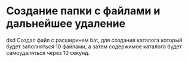 # Создание папки с файлами и дальнейшее удаление
dsd
Создал файл с расширинем bat, 
для создания каталога который будет заполняться 10 файлами,
а затем содержимое каталого будет самоудаляться через 10 секунд.
